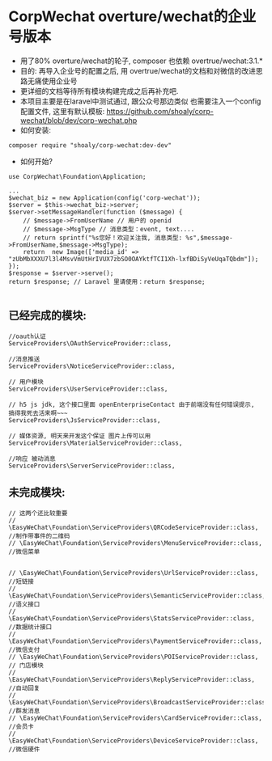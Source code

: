 # CorpWechat overture/wechat的企业号版本
- 用了80% overture/wechat的轮子, composer 也依赖 overtrue/wechat:3.1.*
- 目的: 再导入企业号的配置之后, 用 overtrue/wechat的文档和对微信的改进思路无痛使用企业号
- 更详细的文档等待所有模块构建完成之后再补充吧.
- 本项目主要是在laravel中测试通过, 跟公众号那边类似 也需要注入一个config配置文件, 这里有默认模板: <https://github.com/shoaly/corp-wechat/blob/dev/corp-wechat.php>
- 如何安装:
```
composer require "shoaly/corp-wechat:dev-dev"
```
- 如何开始?
```
use CorpWechat\Foundation\Application;

...
$wechat_biz = new Application(config('corp-wechat'));
$server = $this->wechat_biz->server;
$server->setMessageHandler(function ($message) {
    // $message->FromUserName // 用户的 openid
    // $message->MsgType // 消息类型：event, text....
    // return sprintf("%s您好！欢迎关注我, 消息类型: %s",$message->FromUserName,$message->MsgType);
    return  new Image(['media_id' => "zUbMbXXXU7l3l4MsvVmUtHrIVUX7zbSO0OAYktfTCI1Xh-lxfBDiSyVeUqaTQbdm"]);
});
$response = $server->serve();
return $response; // Laravel 里请使用：return $response;


```
## 已经完成的模块: 

```
//oauth认证
ServiceProviders\OAuthServiceProvider::class,

//消息推送
ServiceProviders\NoticeServiceProvider::class,

// 用户模块
ServiceProviders\UserServiceProvider::class,

// h5 js jdk, 这个接口里面 openEnterpriseContact 由于前端没有任何错误提示, 搞得我死去活来啊~~~
ServiceProviders\JsServiceProvider::class,

// 媒体资源, 明天来开发这个保证 图片上传可以用
ServiceProviders\MaterialServiceProvider::class,

//响应 被动消息
ServiceProviders\ServerServiceProvider::class,
```
## 未完成模块:
```
// 这两个还比较重要
// \EasyWeChat\Foundation\ServiceProviders\QRCodeServiceProvider::class, //制作带事件的二维码
// \EasyWeChat\Foundation\ServiceProviders\MenuServiceProvider::class, //微信菜单


// \EasyWeChat\Foundation\ServiceProviders\UrlServiceProvider::class, //短链接
// \EasyWeChat\Foundation\ServiceProviders\SemanticServiceProvider::class, //语义接口
// \EasyWeChat\Foundation\ServiceProviders\StatsServiceProvider::class, //数据统计接口
// \EasyWeChat\Foundation\ServiceProviders\PaymentServiceProvider::class, //微信支付
// \EasyWeChat\Foundation\ServiceProviders\POIServiceProvider::class, // 门店模块
// \EasyWeChat\Foundation\ServiceProviders\ReplyServiceProvider::class, //自动回复
// \EasyWeChat\Foundation\ServiceProviders\BroadcastServiceProvider::class, //群发消息
// \EasyWeChat\Foundation\ServiceProviders\CardServiceProvider::class, //会员卡
// \EasyWeChat\Foundation\ServiceProviders\DeviceServiceProvider::class, //微信硬件

```
